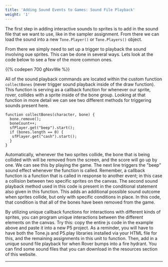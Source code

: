 ```yaml
---
title: 'Adding Sound Events to Games: Sound File Playback'
weight: '1'
---
```


The first step in adding interactive sounds to sprites is to add in the sound file that we want to use, like in the sampler assignment. From there we can load the sound into a new `Tone.Player()` or `Tone.Players()` object. 

From there we simply need to set up a trigger to playback the sound involving oue sprites. This can be done in several ways. Lets look at the code below to see a few of the more common ones.

{{% codepen 700 gNxvWe %}}

All of the sound playback commands are located within the custom function `collectBones` (never trigger sound playback inside of the draw function). This function is serving as a callback function for whenever our sprite, rover, collides with a sprite inside of the bone group. Looking at that function in more detail we can see two different methods for triggering sounds present here. 


```
function collectBones(character, bone) {
  bone.remove();
  boneCount++;
  sfPlayer.get("beep").start();
  if (bones.length == 0) {
   sfPlayer.get("cash").start();
  }
}
```

Automatically, whenever the two sprites collide, the bone that is being collided with will be removed from the screen, and the score will go up by one. We can see this by playing the game. The next line triggers the "beep" sound effect whenever the function is called. Remember, a callback function is a function that is called in response to another event; in this case a collision between two specific sprites on the canvas. The second sound playback method used in this code is present in the conditional statement also given in this function. This adds an additional possible sound outcome when sprites collide, but only with specific conditions in place. In this code, that condition is that all of the bones have been removed from the game.

By utilizing unique callback functions for interactions with different kinds of sprites, you can program unique interactions between the different elements on the canvas. Try this: copy the entire js code in the example above and paste it into a new P5 project. As a reminder, you will have to have both the Tone.js and P5.play libraries installed via your HTML file for this, and the remaining assignments in this unit to function. Then, add in a unique sound file playback for when Rover bumps into a fire hydrant. You can find some sound files that you can download in the resources section of this website.

---